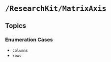 # ``/ResearchKit/MatrixAxis``

<!-- The content below this line is auto-generated and is redundant. You should either incorporate it into your content above this line or delete it. -->

## Topics

### Enumeration Cases

- ``columns``
- ``rows``